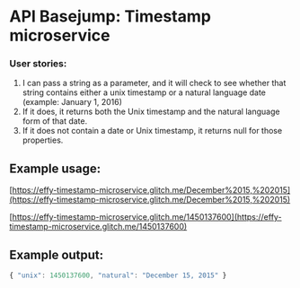 # API Basejump: Timestamp microservice
### User stories:
1. I can pass a string as a parameter, and it will check to see whether that string contains either a unix timestamp or a natural language date (example: January 1, 2016)
1. If it does, it returns both the Unix timestamp and the natural language form of that date.
1. If it does not contain a date or Unix timestamp, it returns null for those properties.

## Example usage:
[https://effy-timestamp-microservice.glitch.me/December%2015,%202015](https://effy-timestamp-microservice.glitch.me/December%2015,%202015)

[https://effy-timestamp-microservice.glitch.me/1450137600](https://effy-timestamp-microservice.glitch.me/1450137600)
## Example output:
```javascript
{ "unix": 1450137600, "natural": "December 15, 2015" }
```